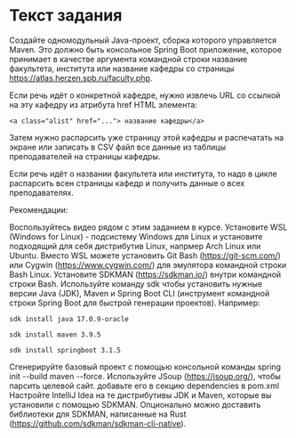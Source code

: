 # Текст задания

Создайте одномодульный Java-проект, сборка которого управляется Maven. Это должно быть консольное Spring Boot приложение, которое принимает в качестве аргумента командной строки название факультета, института или название кафедры со страницы https://atlas.herzen.spb.ru/faculty.php.

Если речь идёт о конкретной кафедре, нужно извлечь URL со ссылкой на эту кафедру из атрибута href HTML элемента:

```<a class="alist" href="..."> название кафедры</a>```


Затем нужно распарсить уже страницу этой кафедры и распечатать на экране или записать в CSV файл все данные из таблицы преподавателей на страницы кафедры.

Если речь идёт о названии факультета или института, то надо в цикле распарсить всен страницы кафедр и получить данные о всех преподавателях.

Рекомендации:

Воспользуйтесь видео рядом с этим заданием в курсе.
Установите WSL (Windows for Linux) - подсистему Windows для Linux и установите подходящий для себя дистрибутив Linux, напрмер Arch Linux или Ubuntu.
Вместо WSL можете установить Git Bash (https://git-scm.com/) или Cygwin (https://www.cygwin.com/) для эмулятора командной строки Bash Linux.
Установите SDKMAN (https://sdkman.io/) внутри командной строки Bash.
Используйте команду sdk чтобы установить нужные версии Java (JDK), Maven и Spring Boot CLI (инструмент командной строки Spring Boot для быстрой генерации проектов). Например:

`sdk install java 17.0.9-oracle`

`sdk install maven 3.9.5`

`sdk install springboot 3.1.5`

Сгенерируйте базовый проект с помощью консольной команды spring init --build maven --force.
Используйте JSoup (https://jsoup.org/), чтобы парсить целевой сайт. добавьте его в секцию dependencies в pom.xml
Настройте IntelliJ Idea на те дистрибутивы JDK и Maven, которые вы установили с помощью SDKMAN.
Опционально можно доставить библиотеки для SDKMAN, написанные на Rust (https://github.com/sdkman/sdkman-cli-native).
